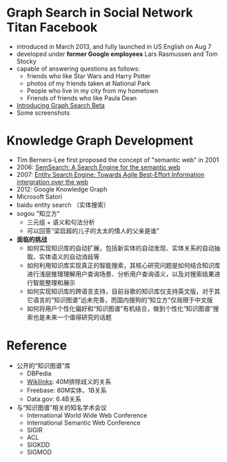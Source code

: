 Graph Search in Social Network Titan Facebook
===
* introduced in March 2013, and fully launched in US English on Aug 7
* developed under __former Google employees__ Lars Rasmussen and Tom Stocky
* capable of answering questions as follows:
	* friends who like Star Wars and Harry Potter
	* photos of my friends taken at National Park
	* People who live in my city from my hometown
	* Friends of friends who like Paula Dean
* [Introducing Graph Search Beta](http://newsroom.fb.com/News/562/Introducing-Graph-Search-Beta)
* Some screenshots

Knowledge Graph Development
===
* Tim Berners-Lee first proposed the concept of "semantic web" in 2001
* 2006: [SemSearch: A Search Engine for the semantic web](http://citeseerx.ist.psu.edu/viewdoc/download?doi=10.1.1.98.3235&rep=rep1&type=pdf)
* 2007: [Entity Search Engine: Towards Agile Best-Effort Information intergration over the web](http://citeseerx.ist.psu.edu/viewdoc/download?doi=10.1.1.98.3235&rep=rep1&type=pdf)
* 2012: Google Knowledge Graph
* Microsoft Satori
* baidu entity search （实体搜索）
* sogou "知立方"
	* 三元组 + 语义和句法分析
	* 可以回答“梁启超的儿子的太太的情人的父亲是谁”
* __面临的挑战__
	* 如何实现知识库的自动扩展，包括新实体的自动发现、实体关系的自动抽取、实体语义的自动消歧等
	* 如何利用知识库实现真正的智能搜索，其核心研究问题是如何结合知识库进行浅层推理理解用户查询场景、分析用户查询语义，以及对搜索结果进行智能整理和展示
	* 如何实现知识库的跨语言支持，目前谷歌的知识库仅支持英文版，对于其它语言的“知识图谱”远未完善，而国内搜狗的“知立方”仅局限于中文版
	* 如何将用户个性化偏好和“知识图谱”有机结合，做到个性化“知识图谱”搜索也是未来一个值得研究的话题
	
Reference
===
* 公开的“知识图谱”库
	* DBPedia
	* [Wikilinks](http://wikilinks.net/home/): 40M排除歧义的关系
	* Freebase: 60M实体，1B关系
	* Data.gov: 6.4B关系
* 与“知识图谱”相关的知名学术会议
	* International World Wide Web Conference
	* International Semantic Web Conference
	* SIGIR
	* ACL
	* SIGKDD
	* SIGMOD

